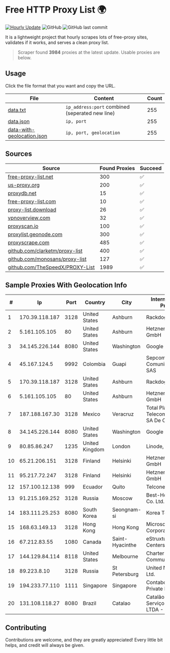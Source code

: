 
# Free HTTP Proxy List 🌍

[![Hourly Update](https://github.com/mertguvencli/http-proxy-list/actions/workflows/main.yml/badge.svg?branch=main)](https://github.com/mertguvencli/http-proxy-list/actions/workflows/main.yml)
![GitHub](https://img.shields.io/github/license/mertguvencli/http-proxy-list)
![GitHub last commit](https://img.shields.io/github/last-commit/mertguvencli/http-proxy-list)

It is a lightweight project that hourly scrapes lots of free-proxy sites, validates if it works, and serves a clean proxy list.


> Scraper found **3984** proxies at the latest update. Usable proxies are below.

## Usage

Click the file format that you want and copy the URL.


|File|Content|Count|
|----|-------|-----|
|[data.txt](https://raw.githubusercontent.com/mertguvencli/http-proxy-list/main/proxy-list/data.txt)|`ip_address:port` combined (seperated new line)|255|
|[data.json](https://raw.githubusercontent.com/mertguvencli/http-proxy-list/main/proxy-list/data.json)|`ip, port`|255|
|[data-with-geolocation.json](https://raw.githubusercontent.com/mertguvencli/http-proxy-list/main/proxy-list/data-with-geolocation.json)|`ip, port, geolocation`|255|

## Sources

|Source|Found Proxies|Succeed|
|------|-------------|-------|
|[free-proxy-list.net](https://free-proxy-list.net)|300|✅|
|[us-proxy.org](https://www.us-proxy.org)|200|✅|
|[proxydb.net](http://proxydb.net)|15|✅|
|[free-proxy-list.com](https://free-proxy-list.com/?page=&port=&type%5B%5D=http&type%5B%5D=https&up_time=0&search=Search)|10|✅|
|[proxy-list.download](https://www.proxy-list.download/HTTP)|26|✅|
|[vpnoverview.com](https://vpnoverview.com/privacy/anonymous-browsing/free-proxy-servers)|32|✅|
|[proxyscan.io](https://www.proxyscan.io)|100|✅|
|[proxylist.geonode.com](https://proxylist.geonode.com/api/proxy-list?limit=300&page=1&sort_by=lastChecked&sort_type=desc&protocols=http,https)|300|✅|
|[proxyscrape.com](https://api.proxyscrape.com/v2/?request=displayproxies&protocol=http&timeout=10000&country=all&ssl=all&anonymity=all)|485|✅|
|[github.com/clarketm/proxy-list](https://raw.githubusercontent.com/clarketm/proxy-list/master/proxy-list-raw.txt)|400|✅|
|[github.com/monosans/proxy-list](https://raw.githubusercontent.com/monosans/proxy-list/main/proxies/http.txt)|127|✅|
|[github.com/TheSpeedX/PROXY-List](https://raw.githubusercontent.com/TheSpeedX/PROXY-List/master/http.txt)|1989|✅|


## Sample Proxies With Geolocation Info

|#|Ip|Port|Country|City|Internet Service Provider|
|-|--|----|-------|----|-------------------------|
|1|170.39.118.187|3128|United States|Ashburn|Rackdog, LLC|
|2|5.161.105.105|80|United States|Ashburn|Hetzner Online GmbH|
|3|34.145.226.144|8080|United States|Washington|Google LLC|
|4|45.167.124.5|9992|Colombia|Guapi|Sepcom Comunicaciones SAS|
|5|170.39.118.187|3128|United States|Ashburn|Rackdog, LLC|
|6|5.161.105.105|80|United States|Ashburn|Hetzner Online GmbH|
|7|187.188.167.30|3128|Mexico|Veracruz|Total Play Telecomunicaciones SA De CV|
|8|34.145.226.144|8080|United States|Washington|Google LLC|
|9|80.85.86.247|1235|United Kingdom|London|Linode, LLC|
|10|65.21.206.151|3128|Finland|Helsinki|Hetzner Online GmbH|
|11|95.217.72.247|3128|Finland|Helsinki|Hetzner Online GmbH|
|12|157.100.12.138|999|Ecuador|Quito|Telconet S.A|
|13|91.215.169.252|3128|Russia|Moscow|Best-Hoster Group Co. Ltd.|
|14|183.111.25.253|8080|South Korea|Seongnam-si|Korea Telecom|
|15|168.63.149.13|3128|Hong Kong|Hong Kong|Microsoft Corporation|
|16|67.212.83.55|1080|Canada|Saint-Hyacinthe|eStruxture Data Centers Inc.|
|17|144.129.84.114|8118|United States|Melbourne|Charter Communications|
|18|89.223.8.10|3128|Russia|St Petersburg|United Networks Ltd.|
|19|194.233.77.110|1111|Singapore|Singapore|Contabo Asia Private Limited|
|20|131.108.118.27|8080|Brazil|Catalao|Catalão Bandnet Serviços Multimídia LTDA - ME|



## Contributing

Contributions are welcome, and they are greatly appreciated! Every
little bit helps, and credit will always be given.

